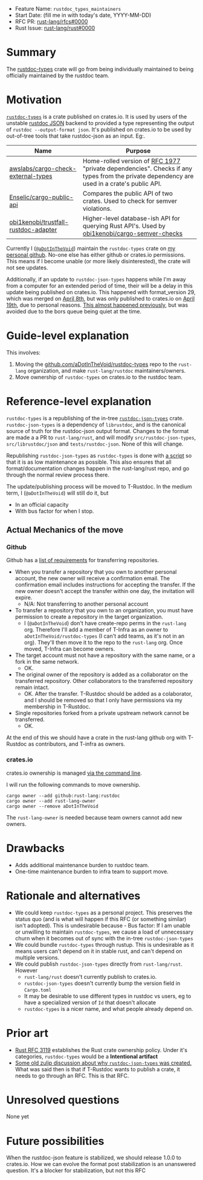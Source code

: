- Feature Name: `rustdoc_types_maintainers`
- Start Date: (fill me in with today's date, YYYY-MM-DD)
- RFC PR: [rust-lang/rfcs#0000](https://github.com/rust-lang/rfcs/pull/0000)
- Rust Issue: [rust-lang/rust#0000](https://github.com/rust-lang/rust/issues/0000)

# Summary
[summary]: #summary

The [rustdoc-types](https://crates.io/crates/rustdoc-types) crate will go from being individually maintained to being officially maintained by the rustdoc team.

# Motivation
[motivation]: #motivation

[`rustdoc-types`](https://crates.io/crates/rustdoc-types) is a crate published on crates.io. It is used by users of the unstable [rustdoc JSON](https://github.com/rust-lang/rust/issues/76578) backend to provided a type representing the output of `rustdoc --output-format json`.  It's published on crates.io to be used by out-of-tree tools that take rustdoc-json as an input. Eg:.

| Name | Purpose |
|--|--|
| [awslabs/cargo-check-external-types] | Home-rolled version of [RFC 1977] "private dependencies". Checks if any types from the private dependency are used in a crate's public API. |
| [Enselic/cargo-public-api] | Compares the public API of two crates. Used to check for semver violations. |
| [obi1kenobi/trustfall-rustdoc-adapter] | Higher-level database-ish API for querying Rust API's. Used by [obi1kenobi/cargo-semver-checks] |

[awslabs/cargo-check-external-types]: https://github.com/awslabs/cargo-check-external-types/blob/dc15c5ee7674a495d807481402fee46fdbdbb140/Cargo.toml#L16

[Enselic/cargo-public-api]: https://github.com/Enselic/cargo-public-api/blob/19f15ce4146835691d489ec9db3518e021b638e8/public-api/Cargo.toml#L27

[obi1kenobi/trustfall-rustdoc-adapter]: https://github.com/obi1kenobi/trustfall-rustdoc-adapter/blob/92cbbf9bc6c9dfaf40bba8adfbc56c0bb7aff12f/Cargo.toml#L15

[obi1kenobi/cargo-semver-checks]: https://github.com/obi1kenobi/cargo-semver-checks

[RFC 1977]: https://rust-lang.github.io/rfcs/1977-public-private-dependencies.html

Currently I ([`@aDotInTheVoid`](https://github.com/aDotInTheVoid/)) maintain the `rustdoc-types` crate on [my personal github](https://github.com/aDotInTheVoid/rustdoc-types/). No-one else has either github or crates.io permissions. This means if I become unable (or more likely disinterested), the crate will not see updates.

Additionally, if an update to `rustdoc-json-types` happens while I'm away from a computer for an extended period of time, their will be a delay in this update being published on crates.io. This happened with format_version 29, which was merged on [April 8th](https://github.com/rust-lang/rust/commit/537aab7a2e7fe9cdf50b5ff18485e0793cd8db62),
but was only published to crates.io on
[April 19th](https://github.com/aDotInTheVoid/rustdoc-types/commit/ad92b911488dd42681e3dc7e496f777f556a94f6), due to personal reasons.
[This almost happened previously](https://github.com/aDotInTheVoid/rustdoc-types/issues/25), but was avoided due to the bors queue being quiet at the time.

# Guide-level explanation
[guide-level-explanation]: #guide-level-explanation

This involves:

1. Moving the [github.com/aDotInTheVoid/rustdoc-types](https://github.com/aDotInTheVoid/rustdoc-types/) repo to the `rust-lang` organization, and make `rust-lang/rustdoc` maintainers/owners.
2. Move ownership of `rustdoc-types` on crates.io to the rustdoc team.

# Reference-level explanation
[reference-level-explanation]: #reference-level-explanation

`rustdoc-types` is a republishing of the in-tree [`rustdoc-json-types`](https://github.com/rust-lang/rust/tree/b8536c1aa1973dd2438841815b1eeec129480e45/src/rustdoc-json-types) crate. `rustdoc-json-types` is a dependency of `librustdoc`, and is the canonical source of truth for the rustdoc-json output format. Changes to the format are made a a PR to `rust-lang/rust`, and will modify `src/rustdoc-json-types`, `src/librustdoc/json` and `tests/rustdoc-json`. None of this will change.

Republishing `rustdoc-json-types` as `rustdoc-types` is done with [a script](https://github.com/aDotInTheVoid/rustdoc-types/blob/577a774c2433beda669271102a201910c4169c0c/update.sh) so that it is as low maintenance as possible. This also ensures that all format/documentation changes happen in the rust-lang/rust repo, and go through the normal review process there.

The update/publishing process will be moved to T-Rustdoc. In the medium term, I (`@aDotInTheVoid`) will still do it, but
- In an official capacity
- With bus factor for when I stop.

## Actual Mechanics of the move

### Github

Github has a [list of requirements](https://docs.github.com/en/repositories/creating-and-managing-repositories/transferring-a-repository) for transferring repositories.


- When you transfer a repository that you own to another personal account, the new owner will receive a confirmation email. The confirmation email includes instructions for accepting the transfer. If the new owner doesn't accept the transfer within one day, the invitation will expire.
   - N/A: Not transferring to another personal account
- To transfer a repository that you own to an organization, you must have permission to create a repository in the target organization.
   - I (`@aDotInTheVoid`) don't have create-repo perms in the `rust-lang` org. Therefore I'll add a member of T-Infra as an owner to `aDotInTheVoid/rustdoc-types` (I can't add teams, as it's not in an org). They'll then move it to the repo to the `rust-lang` org. Once moved, T-Infra can become owners.
- The target account must not have a repository with the same name, or a fork in the same network.
   - OK.
- The original owner of the repository is added as a collaborator on the transferred repository. Other collaborators to the transferred repository remain intact.
   - OK. After the transfer. T-Rustdoc should be added as a colaborator, and I should be removed so that I only have permissions via my membership in T-Rustdoc. 
- Single repositories forked from a private upstream network cannot be transferred.
   - OK.

At the end of this we should have a crate in the rust-lang github org with T-Rustdoc as contributors, and T-infra as owners.

### crates.io

crates.io ownership is managed [via the command line](https://doc.rust-lang.org/cargo/reference/publishing.html#cargo-owner).

I will run the following commands to move ownership.

```
cargo owner --add github:rust-lang:rustdoc
cargo owner --add rust-lang-owner
cargo owner --remove aDotInTheVoid
```

The `rust-lang-owner` is needed because team owners cannot add new owners. 

# Drawbacks
[drawbacks]: #drawbacks

- Adds additional maintenance burden to rustdoc team.
- One-time maintenance burden to infra team to support move.


# Rationale and alternatives
[rationale-and-alternatives]: #rationale-and-alternatives

- We could keep `rustdoc-types` as a personal project. This preserves the status quo (and is what will happen if this RFC (or something similar) isn't adopted). This is undesirable because
      - Bus factor: If I am unable or unwilling to maintain `rustdoc-types`, we cause a load of unnecessary churn when it becomes out of sync with the in-tree `rustdoc-json-types`
- We could bundle `rustdoc-types` through rustup. This is undesirable as it means users can't depend on it in stable rust, and can't depend on multiple versions.
- We could publish `rustdoc-json-types` directly from `rust-lang/rust`. However
   - `rust-lang/rust` doesn't currently publish to crates.io.
   - `rustdoc-json-types` doesn't currently bump the version field in `Cargo.toml`
   - It may be desirable to use different types in rustdoc vs users, eg to have a specialized version of `Id` that doesn't allocate
   - `rustdoc-types` is a nicer name, and what people already depend on.


# Prior art
[prior-art]: #prior-art

- [Rust RFC 3119](https://rust-lang.github.io/rfcs/3119-rust-crate-ownership.html) establishes the Rust crate ownership policy. Under it's categories, `rustdoc-types` would be a **Intentional artifact**
- [Some old zulip discussion about why `rustdoc-json-types` was created.](https://rust-lang.zulipchat.com/#narrow/stream/266220-t-rustdoc/topic/JSON.20Format/near/223685843) What was said then is that if T-Rustdoc wants to publish a crate, it needs to go through an RFC. This is that RFC.

# Unresolved questions
[unresolved-questions]: #unresolved-questions

None yet

# Future possibilities
[future-possibilities]: #future-possibilities

When the rustdoc-json feature is stabilized, we should release 1.0.0 to crates.io. How we can evolve the format post stabilization is an unanswered question. It's a blocker for stabilization, but not this RFC

